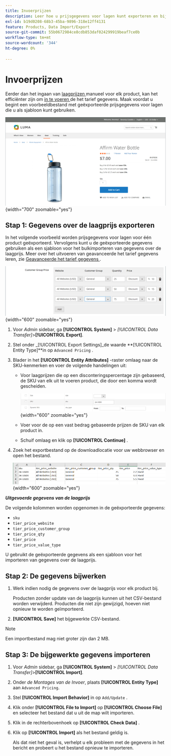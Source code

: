 ```yaml
---
title: Invoerprijzen
description: Leer hoe u prijsgegevens voor lagen kunt exporteren en bijgewerkte gegevens kunt importeren.
exl-id: b19d0208-68b3-45ba-9896-318e12ff4131
feature: Products, Data Import/Export
source-git-commit: 55b0672984ce8cdb853daf024299919beaf7ce0b
workflow-type: tm+mt
source-wordcount: '344'
ht-degree: 0%

---
```


# Invoerprijzen

Eerder dan het ingaan van [ laagprijzen ](../catalog/product-price-tier.md) manueel voor elk product, kan het efficiënter zijn om [ in te voeren ](data-import.md) de het tarief gegevens. Maak voordat u begint een voorbeeldbestand met geëxporteerde prijsgegevens voor lagen die u als sjabloon kunt gebruiken.

![ Voorbeeld storefront - tiered tarifering ](./assets/storefront-tier-pricing-water-bottle.png){width="700" zoomable="yes"}

## Stap 1: Gegevens over de laagprijs exporteren

In het volgende voorbeeld worden prijsgegevens voor lagen voor één product geëxporteerd. Vervolgens kunt u de geëxporteerde gegevens gebruiken als een sjabloon voor het bulkimporteren van gegevens over de laagprijs. Meer over het uitvoeren van geavanceerde het tarief gegevens leren, zie [ Geavanceerde het tarief gegevens ](data-attributes-product.md#advanced-pricing-attributes).

![ product tiered tarifering ](./assets/price-tier-customer-group-discount.png){width="600" zoomable="yes"}

1. Voor _Admin_ sidebar, ga **[!UICONTROL System]** > _[!UICONTROL Data Transfer]_>**[!UICONTROL Export]**.

1. Stel onder _[!UICONTROL Export Settings]_de waarde **[!UICONTROL Entity Type]**in op `Advanced Pricing` .

1. Blader in het **[!UICONTROL Entity Attributes]** -raster omlaag naar de SKU-kenmerken en voer de volgende handelingen uit:

   - Voor laagprijzen die op een disconteringspercentage zijn gebaseerd, de SKU van elk uit te voeren product, die door een komma wordt gescheiden.

     ![ de uitvoer van Gegevens - product SKUs ](./assets/price-tier-export-sku.png){width="600" zoomable="yes"}

   - Voer voor de op een vast bedrag gebaseerde prijzen de SKU van elk product in.

   - Schuif omlaag en klik op **[!UICONTROL Continue]** .

1. Zoek het exportbestand op de downloadlocatie voor uw webbrowser en open het bestand.

   ![ Voorbeeld - de uitgevoerde gegevens van de de rijprijs van de klantengroep ](./assets/price-tier-customer-group-discount-export.png){width="600" zoomable="yes"}

**_Uitgevoerde gegevens van de laagprijs_**

De volgende kolommen worden opgenomen in de geëxporteerde gegevens:

- `sku`
- `tier_price_website`
- `tier_price_customer_group`
- `tier_price_qty`
- `tier_price`
- `tier_price_value_type`

U gebruikt de geëxporteerde gegevens als een sjabloon voor het importeren van gegevens over de laagprijs.

## Stap 2: De gegevens bijwerken

1. Werk indien nodig de gegevens over de laagprijs voor elk product bij.

   Producten zonder update van de laagprijs kunnen uit het CSV-bestand worden verwijderd. Producten die niet zijn gewijzigd, hoeven niet opnieuw te worden geïmporteerd.

1. **[!UICONTROL Save]** het bijgewerkte CSV-bestand.

>[!NOTE]
>
>Een importbestand mag niet groter zijn dan 2 MB.

## Stap 3: De bijgewerkte gegevens importeren

1. Voor _Admin_ sidebar, ga **[!UICONTROL System]** > _[!UICONTROL Data Transfer]_>**[!UICONTROL Import]**.

1. Onder _de Montages van de Invoer_, plaats **[!UICONTROL Entity Type]** aan `Advanced Pricing`.

1. Stel **[!UICONTROL Import Behavior]** in op `Add/Update` .

1. Klik onder **[!UICONTROL File to Import]** op **[!UICONTROL Choose File]** en selecteer het bestand dat u uit de map wilt importeren.

1. Klik in de rechterbovenhoek op **[!UICONTROL Check Data]** .

1. Klik op **[!UICONTROL Import]** als het bestand geldig is.

   Als dat niet het geval is, verhelpt u elk probleem met de gegevens in het bericht en probeert u het bestand opnieuw te importeren.
